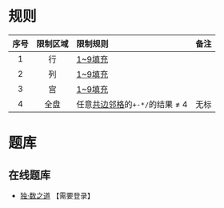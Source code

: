 # 规则
| 序号 | 限制区域 | 限制规则 | 备注 |
| :---: | :---: | :--- | :---: |
| 1 | 行 | [1~9填充] | |
| 2 | 列 | [1~9填充] | |
| 3 | 宫 | [1~9填充] | |
| 4 | 全盘 | 任意[共边邻格]的`+-*/`的结果 ≠ 4 | 无标 |

# 题库

## 在线题库
- [独·数之道](http://www.sudokufans.org.cn/lx/game.index.php?type=n4) 【需要登录】

[1~9填充]: ../../../../../rules.md#1to9填充
[共边邻格]: ../../../../../rules.md#共边邻格